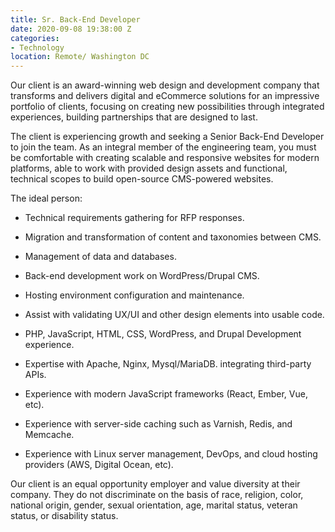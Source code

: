 ```yaml
---
title: Sr. Back-End Developer
date: 2020-09-08 19:38:00 Z
categories:
- Technology
location: Remote/ Washington DC
---
```


Our client is an award-winning web design and development company that transforms and delivers digital and eCommerce solutions for an impressive portfolio of clients, focusing on creating new possibilities through integrated experiences, building partnerships that are designed to last.

The client is experiencing growth and seeking a Senior Back-End Developer to join the team. As an integral member of the engineering team, you must be comfortable with creating scalable and responsive websites for modern platforms, able to work with provided design assets and functional, technical scopes to build open-source CMS-powered websites.

The ideal person:

* Technical requirements gathering for RFP responses.

* Migration and transformation of content and taxonomies between CMS.

* Management of data and databases.

* Back-end development work on WordPress/Drupal CMS.

* Hosting environment configuration and maintenance.

* Assist with validating UX/UI and other design elements into usable code.

* PHP, JavaScript, HTML, CSS, WordPress, and Drupal Development experience.

* Expertise with Apache, Nginx, Mysql/MariaDB. integrating third-party APIs.

* Experience with modern JavaScript frameworks (React, Ember, Vue, etc).

* Experience with server-side caching such as Varnish, Redis, and Memcache.

* Experience with Linux server management, DevOps, and cloud hosting providers (AWS, Digital Ocean, etc).

Our client is an equal opportunity employer and value diversity at their company. They do not discriminate on the basis of race, religion, color, national origin, gender, sexual orientation, age, marital status, veteran status, or disability status.